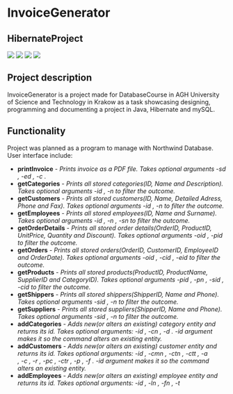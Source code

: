 # InvoiceGenerator
## HibernateProject

[![](https://img.shields.io/badge/Hibernate-5.4.14-orange)]()
[![](https://img.shields.io/badge/Maven-3.6.1-green)]()
[![](https://img.shields.io/badge/Java-11-red)]()
[![](https://img.shields.io/badge/mySQL-8.0.19-blue)]()

## Project description
InvoiceGenerator is a project made for DatabaseCourse in AGH University of Science and Technology in Krakow as a task showcasing designing, programming and documenting a project in Java, Hibernate and mySQL. 


## Functionality
Project was planned as a program to manage with Northwind Database. 
User interface include:
 - **printInvoice**  - *Prints invoice as a PDF file. Takes optional arguments -sd <startDate>, -ed <endDate>, -c <customerName>.*  
 - **getCategories**  - *Prints all stored categories(ID, Name and Description). Takes optional arguments -id <id>, -n <name> to filter the outcome.* 
 - **getCustomers**  - *Prints all stored customers(ID, Name, Detailed Adress, Phone and Fax). Takes optional arguments -id <id>, -n <name> to filter the outcome.* 
 - **getEmployees**  - *Prints all stored employees(ID, Name and Surname). Takes optional arguments -id <id>, -n <name>, -sn <surname> to filter the outcome.*
 - **getOrderDetails**  - *Prints all stored order details(OrderID, ProductID, UnitPrice, Quantity and Discount). Takes optional arguments -oid <orderID>, -pid <productId> to filter the outcome.* 
 - **getOrders**  - *Prints all stored orders(OrderID, CustomerID, EmployeeID and OrderDate). Takes optional arguments -oid <orderID>, -cid <customerID>, -eid <employeeID> to filter the outcome.* 
 - **getProducts**  - *Prints all stored products(ProductID, ProductName, SupplierID and CategoryID). Takes optional arguments -pid <productID>, -pn <productName>, -sid <supplierID>, -cid <categoryID> to filter the outcome.* 
 - **getShippers**  - *Prints all stored shippers(ShipperID, Name and Phone). Takes optional arguments -sid <shipperID>, -n <name> to filter the outcome.* 
 - **getSuppliers**  - *Prints all stored suppliers(ShipperID, Name and Phone). Takes optional arguments -sid <supplierID>, -n <name> to filter the outcome.* 
 - **addCategories**  - *Adds new(or alters an existing) category entity and returns its id. Takes optional arguments: -id <alteredEntityId>, -cn <categoryName>, -d <description>. -id argument makes it so the command alters an existing entity.* 
 - **addCustomers**  - *Adds new(or alters an existing) customer entity and returns its id. Takes optional arguments: -id <alteredEntityId>, -cmn <companyName>, -ctn <contactName>, -ctt <contactTitle>, -a <address>, -c <city>, -r <region>, -pc <postalCode>, -ctr <country>, -p <phone>, -f <fax>. -id argument makes it so the command alters an existing entity.*
 - **addEmployees**  - *Adds new(or alters an existing) employee entity and returns its id. Takes optional arguments: -id <alteredEntityId>, -ln <lastName>, -fn <firstName>, -t <title>, -toc <titleOfCourtesy>, -a <address>, -c <city>, -r <region>, -pc <postalCode>, -ctr <country>, -n <notes>, -rt <reportsTo>. -id argument makes it so the command alters an existing entity.* 
 - **addOrderDetails**  - *Adds new(or alters an existing) order details entity and returns its id. Takes optional arguments: -id <alteredEntityId>, -up <unitPrice>, -d <discount> -q <quantity>. -id argument makes it so the command alters an existing entity.*
 - **addOrders**  - *Adds new(or alters an existing) order entity and returns its id. Takes optional arguments: -id <alteredEntityId>, -cid <customerId>, -eid <employeeId>, -od <orderDetails>, -sv <shipVia>, -f <freight>, -sn <shipName>, -sa <shipAddress>, -sc <shipCity>, -sr <shipRegion>, -spc <shipPostalCode>, -sctr <shipCountry>. -id argument makes it so the command alters an existing entity.* 
 - **addProducts**  - *Adds new(or alters an existing) product entity and returns its id. Takes optional arguments: -id <alteredEntityId>, -pn <productName>, -sid <supplierId>, -cid <categoryId>, -qpu <quantityPerUnit>, -up <unitPrice>, -uis <unitsInStock>, -uoo <unitsOnOrder>, -rl <ReorderLevel>, -d <discontinued>. -id argument makes it so the command alters an existing entity.*
 - **addShippers**  - *Adds new(or alters an existing) shipper entity and returns its id. Takes optional arguments: -id <alteredEntityId>, -cn <companyName>, -p <phone>. -id argument makes it so the command alters an existing entity.*
 - **addSuppliers**  - *Adds new(or alters an existing) supplier entity and returns its id. Takes optional arguments: -id <alteredEntityId>, -cmn <companyName>, -ctn <contactName>, -ctt <contactTitle>, -a <address>, -c <city>, -r <region>, -pc <postalCode>, -ctr <country>, -p <phone>, -f <fax>, -hp <homePage>. -id argument makes it so the command alters an existing entity.*
 - **exit**  - *Ends dialog and exits the program.*
 
## Description of the selected functionality
#### PrintInvoice
Method take mandatory parameters and use them to take appropriate data from Northwind Database. 
Class ***OrderData*** contains all attributes necessary to gather information about one Order to generate invoice from many entities.
Class ***Invoice*** has list of ***OrderData*** objects.
The Query to extract data into OrderData object's list:
```java
public class OrderData{
//  ...
    public static List<OrderData> getOrdersList(Timestamp startDate, Timestamp endDate, CustomersEntity customer, Session session){
        @SuppressWarnings("rawtypes") Query query = session
                .createQuery("select new invoiceData.OrderData (\n" +
                        "\t\to.orderId,\n" +
                        "\t\to.orderDate,\n" +
                        "\t\tc.customerId,\n" +
                        "\t\tp.productId,\n" +
                        "\t\tp.productName,\n" +
                        "\t\tod.unitPrice,\n" +
                        "\t\tod.quantity,\n" +
                        "\t\tod.discount,\n" +
                        "\t\to.freight,\n" +
                        "\t\t(od.unitPrice * od.quantity * (1 - od.discount)) + o.freight as totalPrice )\n" +
                        "\tfrom ShippersEntity as s\n" +
                        "\tinner join  OrdersEntity as o on o.shipVia = s.shipperId\n" +
                        "\tinner join CustomersEntity as c on c.customerId = o.customerId\n" +
                        "\tinner join OrderDetailsEntity as od on od.orderId = o.orderId\n" +
                        "\tinner join ProductsEntity  as p on p.productId = od.productId\n" +
                        "\twhere c.customerId = \'" + customer.getCustomerId() + "\'\n" +
                        "\t \tand o.orderDate between  \'" + startDate + "\'\n" +
                        " \t \tand  \'" + endDate + "\'");

        List <OrderData> invoiceResultList = new LinkedList<>();
        for(Object o : query.list()){
            invoiceResultList.add((OrderData) o);
        }
        return invoiceResultList;
    }
//  ...
}
```

Next step is to create invoice from list of orders.
```java
public class Invoice{
//  ...
    public static Invoice generateInvoice(String invoiceNumber, Timestamp startDate, Timestamp endDate, CustomersEntity customer, Session session) {

        List<OrderData> invoiceOrdersList = OrderData.getOrdersList(startDate, endDate, customer, session);
        double totalFreightPrice = invoiceOrdersList.stream().map(OrderData::getFreight).reduce(0.0, Double::sum);
        double totalOrdersPrice = invoiceOrdersList.stream().map(OrderData::getTotalPrice).reduce(0.0, Double::sum);
        Invoice invoiceData = new Invoice(invoiceNumber, customer, invoiceOrdersList, startDate, endDate, totalFreightPrice, totalOrdersPrice);

        String fileName = CamelCase.toCamelCase(customer.getCompanyName());
        File newInvoice = new File("src/main/resources/" + fileName + "_invoice.pdf");
        InvoiceGenerator.makePDF(newInvoice, invoiceData);
        return invoiceData;
    }
//  ...
}
```
 Upper method is generating an object Invoice and creating pdf version of invoice.

## Showcase
#### Inputed Data:
```
{
  "startDate": "1994-04-03 00:00:00",
  "endDate": "2020-04-04 00:00:00",
  "customerID": "ALFKI"
}
```
Command:
```
printInvoice -sd 1994-04-03_00:00:00 -ed 2020-04-04_00:00:00 -c ALFKI
```
#### Generated Invoice
[Example Of Generated Invoice in PDF](src/main/resources/Alfreds_Futterkiste_invoice.pdf)  
  
![Example Of Generated Invoice](src/main/resources/exampleInvoice.jpg)



